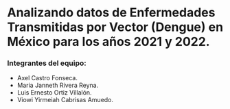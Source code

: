 # Analizando datos de Enfermedades Transmitidas por Vector (Dengue) en México para los años 2021 y 2022.

### Integrantes del equipo:
- Axel Castro Fonseca.
- Maria Janneth Rivera Reyna.
- Luis Ernesto Ortiz Villalón.
- Viowi Yirmeiah Cabrisas Amuedo.
